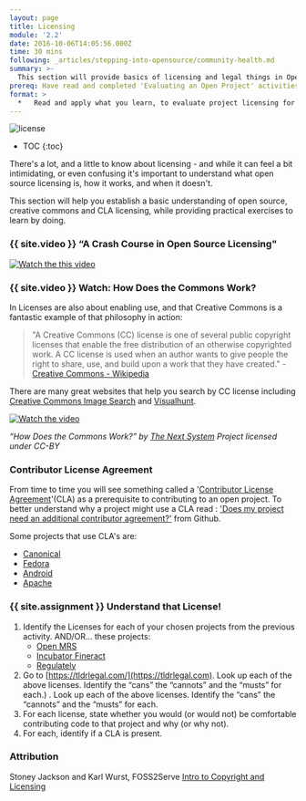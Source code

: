 ```yaml
---
layout: page
title: Licensing
module: '2.2'
date: 2016-10-06T14:05:56.000Z
time: 30 mins
following: _articles/stepping-into-opensource/community-health.md
summary: >-
  This section will provide basics of licensing and legal things in Open Source.
prereq: Have read and completed 'Evaluating an Open Project' activities
format: >
  *   Read and apply what you learn, to evaluate project licensing for the projects you selected in the previous section.
---
```


![license]({{site.baseurl}}/img/license.jpg)

* TOC
{:toc}

There's a lot, and a little to know about licensing - and while it can feel a bit intimidating, or even confusing it's important to understand what open source licensing is, how it works, and when it doesn't.

This section will help you establish a basic understanding of open source, creative commons and CLA licensing, while providing practical exercises to learn by doing.

### {{ site.video }} “A Crash Course in Open Source Licensing"

[![Watch the this video](https://img.youtube.com/vi/cJIi-hIlCQM/0.jpg)](https://www.youtube.com/watch?v=cJIi-hIlCQM&t=10s)

### {{ site.video }} Watch: How Does the Commons Work?

In Licenses are also about enabling use, and that Creative Commons is a fantastic example of that philosophy in action:

>"A Creative Commons (CC) license is one of several public copyright licenses that enable the free distribution of an otherwise copyrighted work. A CC license is used when an author wants to give people the right to share, use, and build upon a work that they have created." - [Creative Commons - Wikipedia](https://en.wikipedia.org/wiki/Creative_Commons_license)

There are many great websites that help you search by CC license including [Creative Commons Image Search](https://ccsearch.creativecommons.org/) and [Visualhunt](https://visualhunt.com/).

[![Watch the video](https://img.youtube.com/vi/7bQiBcd7mBc/0.jpg)](https://www.youtube.com/watch?v=7bQiBcd7mBc&t=10s)

*“How Does the Commons Work?” by [The Next System](https://www.youtube.com/channel/UC0Gw_ZWRG2eY_hPkAL7eNZg) Project licensed under CC-BY*

### Contributor License Agreement

From time to time you will see something called a '[Contributor License Agreement](https://en.wikipedia.org/wiki/Contributor_License_Agreement)'(CLA) as a prerequisite to contributing to an open project.  To better understand why a project might use a CLA read : ['Does my project need an additional contributor agreement?'](https://opensource.guide/legal/#does-my-project-need-an-additional-contributor-agreement) from Github.

Some projects that use CLA's are:
* [Canonical](https://www.ubuntu.com/legal/contributors)
* [Fedora](https://fedoraproject.org/wiki/Legal:Fedora_Project_Contributor_Agreement)
* [Android](https://cla.developers.google.com/about/google-individual)
* [Apache](http://apache.org/licenses/icla.pdf)

### {{ site.assignment }} Understand that License!

1. Identify the Licenses for each of your chosen projects from the previous activity.
AND/OR... these projects:
	* [Open MRS](https://github.com/openmrs/openmrs-core)
	* [Incubator Fineract](https://github.com/apache/incubator-fineract)
	* [Regulately](https://github.com/regulately/regulately-back-end)
2.  Go to [https://tldrlegal.com/](https://tldrlegal.com). Look up each of the above licenses. Identify the “cans” the “cannots” and the “musts” for each.) . Look up each of the above licenses. Identify the “cans” the “cannots” and the “musts” for each.
3. For each license, state whether you would (or would not) be comfortable contributing code to that project and why (or why not).
4. For each, identify if a CLA is present.



### Attribution
Stoney Jackson and Karl Wurst, FOSS2Serve [Intro to Copyright and Licensing](http://foss2serve.org/index.php/Intro_to_Copyright_and_Licensing_(Activity))
